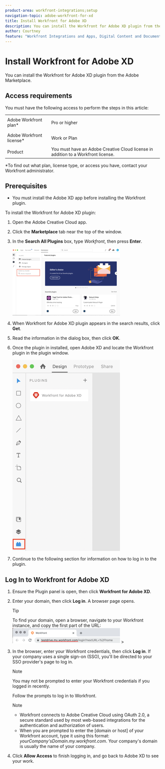 ```yaml
---
product-area: workfront-integrations;setup
navigation-topic: adobe-workfront-for-xd
title: Install Workfront for Adobe XD
description: You can install the Workfront for Adobe XD plugin from the Adobe Marketplace.
author: Courtney
feature: "Workfront Integrations and Apps, Digital Content and Documents"
---
```


# Install Workfront for Adobe XD

You can install the Workfront for Adobe XD plugin from the Adobe Marketplace.

## Access requirements

You must have the following access to perform the steps in this article:

<table style="table-layout:auto"> 
 <col> 
 </col> 
 <col> 
 </col> 
 <tbody> 
  <tr> 
   <td role="rowheader">Adobe Workfront plan*</td> 
   <td> <p>Pro or higher</p> </td> 
  </tr> 
  <tr data-mc-conditions=""> 
   <td role="rowheader">Adobe Workfront license*</td> 
   <td> <p>Work or Plan</p> </td> 
  </tr> 
  <tr> 
   <td role="rowheader">Product</td> 
   <td>You must have an Adobe Creative Cloud license in addition to a Workfront license.</td> 
  </tr> 
 </tbody> 
</table>

&#42;To find out what plan, license type, or access you have, contact your Workfront administrator.

## Prerequisites

* You must install the Adobe XD app before installing the Workfront plugin.

To install the Workfront for Adobe XD plugin:

1. Open the Adobe Creative Cloud app.
1. Click the **Marketplace** tab near the top of the window.
1. In the **Search All Plugins** box, type *Workfront*, then press **Enter**.

   ![](assets/adobe-marketplace-350x218.png)

1. When Workfront for Adobe XD plugin appears in the search results, click **Get**.
1. Read the information in the dialog box, then click **OK**.
1. Once the plugin in installed, open Adobe XD and locate the Workfront plugin in the plugin window.

   ![](assets/xd-plugin-window-350x620.png)

1. Continue to the following section for information on how to log in to the plugin.

## Log In to Workfront for Adobe XD

1. Ensure the Plugin panel is open, then click **Workfront for Adobe XD**.
1. Enter your domain, then click **Log in**. A browser page opens.

   >[!TIP]
   >
   >To find your domain, open a browser, navigate to your Workfront instance, and copy the first part of the URL:  
   >![](assets/domain-350x50.png)   >
   >

1. In the browser, enter your Workfront credentials, then click **Log in**. If your company uses a single sign-on (SSO), you'll be directed to your SSO provider's page to log in.

   >[!NOTE]
   >
   >You may not be prompted to enter your Workfront credentials if you logged in recently.

   Follow the prompts to log in to Workfront.

   >[!NOTE]
   >
   >* Workfront connects to Adobe Creative Cloud using OAuth 2.0, a secure standard used by most web-based integrations for the authentication and authorization of users.
   >* When you are prompted to enter the [domain or host] of your Workfront account, type it using this format: *yourCompany'sDomain.my.workfront.com*. Your company's domain is usually the name of your company.  

1. Click **Allow Access** to finish logging in, and go back to Adobe XD to see your work.

&nbsp; 
